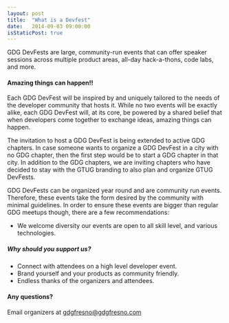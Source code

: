 ```yaml
---
layout: post
title:  "What is a Devfest"
date:   2014-09-03 09:00:00
isStaticPost: true
---
```

GDG DevFests are large, community-run events that can offer speaker sessions across multiple product areas, all-day hack-a-thons, code labs, and more.

#### Amazing things can happen!!

Each GDG DevFest will be inspired by and uniquely tailored to the needs of the developer community that hosts it. While no two events will be exactly alike, each GDG DevFest will, at its core, be powered by a shared belief that when developers come together to exchange ideas, amazing things can happen.


The invitation to host a GDG DevFest is being extended to active GDG chapters. In case someone wants to organize a GDG DevFest in a city with no GDG chapter, then the first step would be to start a GDG chapter in that city. In addition to the GDG chapters, we are inviting chapters who have decided to stay with the GTUG branding to also plan and organize GTUG DevFests.

GDG DevFests can be organized year round and are community run events. Therefore, these events take the form desired by the community with minimal guidelines. In order to ensure these events are bigger than regular GDG meetups though, there are a few recommendations:

* We welcome diversity our events are open to all skill level, and various technologies.

##### Why should you support us?

* Connect with attendees on a high level developer event.
* Brand yourself and your products as community friendly.
* Endless thanks of the organizers and attendees.



#### Any questions? 
Email organizers at [gdgfresno@gdgfresno.com](mailto:gdgfresno@gdgfresno.com)